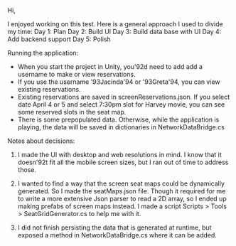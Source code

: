Hi,

I enjoyed working on this test. Here is a general approach I used to divide my time:
Day 1: Plan 
Day 2: Build UI 
Day 3: Build data base with UI
Day 4: Add backend support
Day 5: Polish 


Running the application: 
- When you start the project in Unity, you\'92d need to add add a username to make or view reservations. 
- If you use the username \'93Jacinda\'94 or \'93Greta\'94, you can view existing reservations. 
- Existing reservations are saved in screenReservations.json. If you select date April 4 or 5 and select 7:30pm slot for Harvey movie, you can see some reserved slots in the seat map. 
- There is some prepopulated data. Otherwise, while the application is playing, the data will be saved in dictionaries in NetworkDataBridge.cs


Notes about decisions: 
1. I made the UI with desktop and web resolutions in mind. I know that it doesn\'92t fit all the mobile screen sizes, but I ran out of time to address those. 

2. I wanted to find a way that the screen seat maps could be dynamically generated. So I made the seatMaps.json file. Though it required for me to write a more extensive Json parser to read a 2D array, so I ended up making prefabs of screen maps instead. I made a script Scripts > Tools > SeatGridGenerator.cs to help me with it. 

3. I did not finish persisting the data that is generated at runtime, but exposed a method in NetworkDataBridge.cs where it can be added. 
